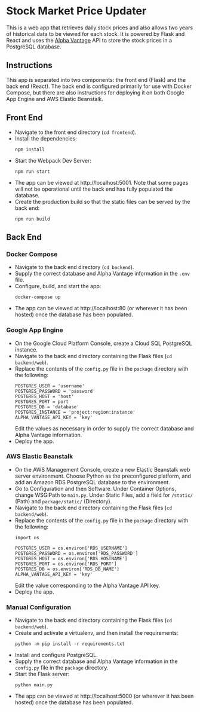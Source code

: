 # Stock Market Price Updater

This is a web app that retrieves daily stock prices and also allows two years of historical data to be viewed for each stock. It is powered by Flask and React and uses the [Alpha Vantage](https://www.alphavantage.co/) API to store the stock prices in a PostgreSQL database.

## Instructions
This app is separated into two components: the front end (Flask) and the back end (React). The back end is configured primarily for use with Docker Compose, but there are also instructions for deploying it on both Google App Engine and AWS Elastic Beanstalk.

## Front End
* Navigate to the front end directory (`cd frontend`). 
* Install the dependencies:
  ```
  npm install
  ```
* Start the Webpack Dev Server:
  ```
  npm run start
  ```
* The app can be viewed at http://localhost:5001. Note that some pages will not be operational until the back end has fully populated the database.
* Create the production build so that the static files can be served by the back end:
  ```
  npm run build
  ```

## Back End
### Docker Compose
* Navigate to the back end directory (`cd backend`).
* Supply the correct database and Alpha Vantage information in the `.env` file.
* Configure, build, and start the app:
  ```
  docker-compose up
  ```
* The app can be viewed at http://localhost:80 (or wherever it has been hosted) once the database has been populated.

### Google App Engine
* On the Google Cloud Platform Console, create a Cloud SQL PostgreSQL instance.
* Navigate to the back end directory containing the Flask files (`cd backend/web`).
* Replace the contents of the `config.py` file in the `package` directory with the following:
  ```
  POSTGRES_USER = 'username'
  POSTGRES_PASSWORD = 'password'
  POSTGRES_HOST = 'host'
  POSTGRES_PORT = port
  POSTGRES_DB = 'database'
  POSTGRES_INSTANCE = 'project:region:instance'
  ALPHA_VANTAGE_API_KEY = 'key'
  ```
  Edit the values as necessary in order to supply the correct database and Alpha Vantage information.
* Deploy the app.

### AWS Elastic Beanstalk
* On the AWS Management Console, create a new Elastic Beanstalk web server environment. Choose Python as the preconfigured platform, and add an Amazon RDS PostgreSQL database to the environment.
* Go to Configuration and then Software. Under Container Options, change WSGIPath to `main.py`. Under Static Files, add a field for `/static/` (Path) and `package/static/` (Directory).
* Navigate to the back end directory containing the Flask files (`cd backend/web`).
* Replace the contents of the `config.py` file in the `package` directory with the following:
  ```
  import os

  POSTGRES_USER = os.environ['RDS_USERNAME']
  POSTGRES_PASSWORD = os.environ['RDS_PASSWORD']
  POSTGRES_HOST = os.environ['RDS_HOSTNAME']
  POSTGRES_PORT = os.environ['RDS_PORT']
  POSTGRES_DB = os.environ['RDS_DB_NAME']
  ALPHA_VANTAGE_API_KEY = 'key'
  ```
  Edit the value corresponding to the Alpha Vantage API key.
* Deploy the app.

### Manual Configuration
* Navigate to the back end directory containing the Flask files (`cd backend/web`).
* Create and activate a virtualenv, and then install the requirements:
  ```
  python -m pip install -r requirements.txt
  ```
* Install and configure PostgreSQL.
* Supply the correct database and Alpha Vantage information in the `config.py` file in the `package` directory.
* Start the Flask server:
  ```
  python main.py
  ```
* The app can be viewed at http://localhost:5000 (or wherever it has been hosted) once the database has been populated.
